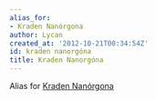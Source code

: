 ```yaml
---
alias_for:
- Kraden Nanórgona
author: Lycan
created_at: '2012-10-21T00:34:54Z'
id: kraden nanorgóna
title: Kraden Nanorgóna
---
```

Alias for [Kraden Nanórgona]

  [Kraden Nanórgona]: Kraden_Nanórgona
